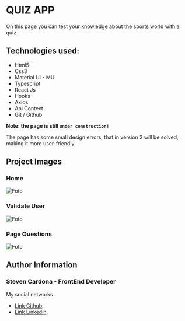 # QUIZ APP

On this page you can test your knowledge about the sports world with a quiz

## Technologies used:

 + Html5
 + Css3
 + Material UI - MUI
 + Typescript
 + React Js
 + Hooks
 + Axios
 + Api Context
 + Git / Github

**Note: the page is still `under construction!`**

The page has some small design errors,
that in version 2 will be solved, making it more user-friendly


## Project Images

### Home
![Foto](https://user-images.githubusercontent.com/66984715/146629777-c00f58cd-239c-4166-8b08-a309df75dd6f.jpeg)

### Validate User
![Foto](https://user-images.githubusercontent.com/66984715/146629793-09a383a4-1294-4ea2-82ed-5904277c9e33.jpeg)

### Page Questions
![Foto](https://user-images.githubusercontent.com/66984715/146629800-6206ee3b-63fb-4be9-baf0-507e77d42335.jpeg)

## Author Information
### Steven Cardona - FrontEnd Developer

My social networks

 + [Link Github](https://github.com/stevencar2004).
 + [Link Linkedin](https://www.linkedin.com/in/stevencardona/).
